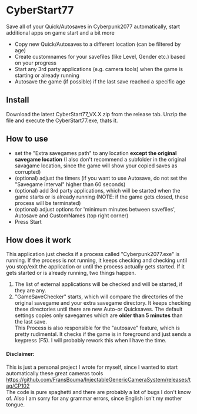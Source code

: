 # CyberStart77

Save all of your Quick/Autosaves in Cyberpunk2077 automatically, start additional apps on game start and a bit more

- Copy new Quick/Autosaves to a different location (can be filtered by age)
- Create customnames for your savefiles (like Level, Gender etc.) based on your progress
- Start any 3rd party applications (e.g. camera tools) when the game is starting or already running
- Autosave the game (if possible) if the last save reached a specific age

## Install
Download the latest CyberStart77_VX.X.zip from the release tab. Unzip the file and execute the CyberStart77.exe, thats it.

## How to use
* set the "Extra savegames path" to any location **except the original savegame location**  (I also don't recommend a subfolder in the original savagame location, since the game will show your copied saves as corrupted)
* (optional) adjust the timers (if you want to use Autosave, do not set the "Savegame interval" higher than 60 seconds)
* (optional) add 3rd party applications, which will be started when the game starts or is already running (NOTE: if the game gets closed, these process will be terminated)
* (optional) adjust options for 'minimum minutes between savefiles', Autosave and CustomNames (top right corner)
* Press Start

## How does it work

This application just checks if a process called "Cyberpunk2077.exe" is running. If the process is not running, it keeps checking and checking until you stop/exit the application or until the process actually gets started. If it gets started or is already running, two things happen.
1. The list of external applications will be checked and will be started, if they are any. 
2. "GameSaveChecker" starts, which will compare the directories of the original savegame and your extra savegame directory. It keeps checking these directories until there are new Auto-or Quicksaves. The default settings copies only savegames which are **older than 5 minutes** than the last save.
<br>This Process is also responsible for the "autosave" feature, which is pretty rudimental. It checks if the game is in foreground and just sends a keypress (F5). I will probably rework this when I have the time.

 

#### Disclaimer:
This is just a personal project I wrote for myself, since I wanted to start automatically these great cameras tools https://github.com/FransBouma/InjectableGenericCameraSystem/releases/tag/CP102
<br>The code is pure spaghetti and there are probably a lot of bugs I don't know of.
Also I am sorry for any grammar errors, since English isn't my mother tongue.
